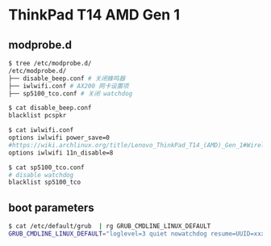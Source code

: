 # ThinkPad T14 AMD Gen 1

## modprobe.d

```bash
$ tree /etc/modprobe.d/
/etc/modprobe.d/
├── disable_beep.conf # 关闭蜂鸣器
├── iwlwifi.conf # AX200 网卡设置项
├── sp5100_tco.conf # 关闭 watchdog
```

```bash
$ cat disable_beep.conf 
blacklist pcspkr
```

```bash
$ cat iwlwifi.conf 
options iwlwifi power_save=0
#https://wiki.archlinux.org/title/Lenovo_ThinkPad_T14_(AMD)_Gen_1#Wireless
options iwlwifi 11n_disable=8
```

```bash
$ cat sp5100_tco.conf 
# disable watchdog
blacklist sp5100_tco
```

## boot parameters

```bash
$ cat /etc/default/grub  | rg GRUB_CMDLINE_LINUX_DEFAULT
GRUB_CMDLINE_LINUX_DEFAULT="loglevel=3 quiet nowatchdog resume=UUID=xxxx-xxxx"
```
